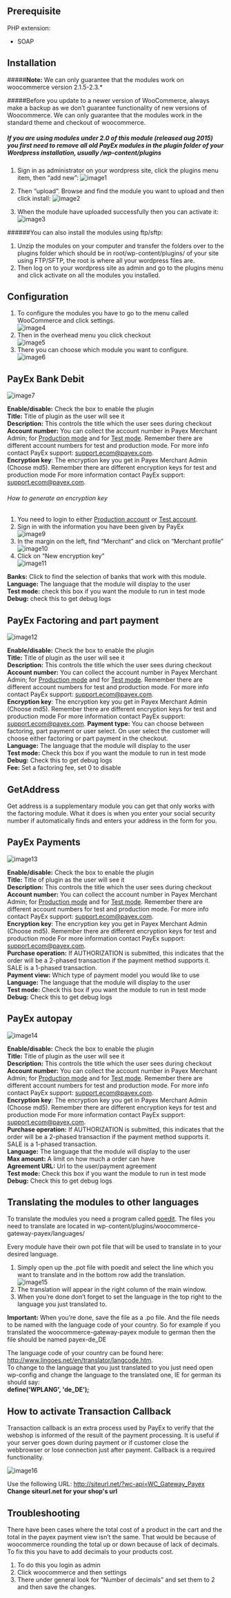 Prerequisite
------------

PHP extension:

* SOAP

Installation 
------------

#####**Note:** We can only guarantee that the modules work on woocommerce version 2.1.5-2.3.\*  

#####Before you update to a newer version of WooCommerce, always make a backup as we don’t guarantee functionality of new versions of Woocommerce. We can only guarantee that the modules work in the standard theme and checkout of woocommerce.

##### If you are using modules under 2.0 of this module (released aug 2015) you first need to remove all old PayEx modules in the plugin folder of your Wordpress installation, usually /wp-content/plugins

1. Sign in as administrator on your wordpress site, click the plugins menu item, then “add new”:
![image1](https://cloud.githubusercontent.com/assets/12283/12843856/573de27e-cbfc-11e5-84e5-76ed687d9618.png)

2. Then “upload”. Browse and find the module you want to upload and then click install:
![image2](https://cloud.githubusercontent.com/assets/12283/12843871/5fad651a-cbfc-11e5-9cb9-9d564f9fa09c.jpeg)

3. When the module have uploaded successfully then you can activate it:  
![image3](https://cloud.githubusercontent.com/assets/12283/12843874/5faf63ba-cbfc-11e5-88df-de137ad915dc.jpeg)


######You can also install the modules using ftp/sftp:


1. Unzip the modules on your computer and transfer the folders over to the plugins folder which should be in root/wp-content/plugins/ of your site using FTP/SFTP, the root is where all your wordpress files are.
2. Then log on to your wordpress site as admin and go to the plugins menu and click activate on all the modules you installed.

Configuration
-------------

1. To configure the modules you have to go to the menu called WooCommerce and click settings.  
![image4](https://cloud.githubusercontent.com/assets/12283/12843872/5fae264e-cbfc-11e5-85c0-ffc5a2bb4509.jpeg)
2. Then in the overhead menu you click checkout  
![image5](https://cloud.githubusercontent.com/assets/12283/12843873/5faeb1f4-cbfc-11e5-8b7f-79aff1852dff.jpeg)
3. There you can choose which module you want to configure.  
![image6](https://cloud.githubusercontent.com/assets/12283/12843875/5fafe0ce-cbfc-11e5-9e00-7fcbb88834dc.jpeg)

PayEx Bank Debit
----------------

![image7](https://cloud.githubusercontent.com/assets/12283/12843876/5fb09f1e-cbfc-11e5-9e02-cd404438cd01.png)

**Enable/disable:** Check the box to enable the plugin  
**Title:** Title of plugin as the user will see it  
**Description:** This controls the title which the user sees during checkout  
**Account number:** You can collect the account number in Payex Merchant Admin; for [Production mode](https://secure.payex.com/Admin/Logon.aspx) and for [Test mode](http://test-secure.payex.com/Admin/Logon.aspx). Remember there are different account numbers for test and production mode. For more info contact PayEx support: <support.ecom@payex.com>.  
**Encryption key**: The encryption key you get in Payex Merchant Admin (Choose md5). Remember there are different encryption keys for test and production mode For more information contact PayEx support: <support.ecom@payex.com>.

###### How to generate an encryption key

1.  You need to login to either [Production account](https://secure.payex.com/Admin/Logon.aspx) or [Test account](http://test-secure.payex.com/Admin/Logon.aspx).  
2.  Sign in with the information you have been given by PayEx  
![image9](https://cloud.githubusercontent.com/assets/12283/12843877/5fc7cc0c-cbfc-11e5-8cd5-b04829af760c.png)
3.  In the margin on the left, find “Merchant” and click on “Merchant profile”  
![image10](https://cloud.githubusercontent.com/assets/12283/12843881/5fc9b116-cbfc-11e5-9a42-80cf8ffa3ef2.png)
4.  Click on “New encryption key”  
![image11](https://cloud.githubusercontent.com/assets/12283/12843878/5fc82b8e-cbfc-11e5-81b4-d8d834b86ad0.png)  

**Banks:** Click to find the selection of banks that work with this module.  
**Language:** The language that the module will display to the user  
**Test mode:** check this box if you want the module to run in test mode  
**Debug:** check this to get debug logs

PayEx Factoring and part payment
--------------------------------

![image12](https://cloud.githubusercontent.com/assets/12283/12843882/5fc9adf6-cbfc-11e5-8f9f-1f1309e8ec64.png)

**Enable/disable:** Check the box to enable the plugin  
**Title:** Title of plugin as the user will see it  
**Description:** This controls the title which the user sees during checkout  
**Account number:** You can collect the account number in Payex Merchant Admin; for [Production mode](https://secure.payex.com/Admin/Logon.aspx) and for [Test mode](http://test-secure.payex.com/Admin/Logon.aspx). Remember there are different account numbers for test and production mode. For more info contact PayEx support: <support.ecom@payex.com>.  
**Encryption key**: The encryption key you get in Payex Merchant Admin (Choose md5). Remember there are different encryption keys for test and production mode For more information contact PayEx support: <support.ecom@payex.com>.
**Payment type:** You can choose between factoring, part payment or user select. On user select the customer will choose either factoring or part payment in the checkout.  
**Language:** The language that the module will display to the user  
**Test mode:** Check this box if you want the module to run in test mode  
**Debug:** Check this to get debug logs  
**Fee:** Set a factoring fee, set 0 to disable  

GetAddress
----------

Get address is a supplementary module you can get that only works with the factoring module. What it does is when you enter your social security number if automatically finds and enters your address in the form for you.

PayEx Payments
--------------

![image13](https://cloud.githubusercontent.com/assets/12283/12843879/5fc85636-cbfc-11e5-9d5e-2bc861dd2ebf.png)

**Enable/disable:** Check the box to enable the plugin  
**Title:** Title of plugin as the user will see it  
**Description:** This controls the title which the user sees during checkout  
**Account number:** You can collect the account number in Payex Merchant Admin; for [Production mode](https://secure.payex.com/Admin/Logon.aspx) and for [Test mode](http://test-secure.payex.com/Admin/Logon.aspx). Remember there are different account numbers for test and production mode. For more info contact PayEx support: <support.ecom@payex.com>.  
**Encryption key**: The encryption key you get in Payex Merchant Admin (Choose md5). Remember there are different encryption keys for test and production mode For more information contact PayEx support: <support.ecom@payex.com>.  
**Purchase operation:** If AUTHORIZATION is submitted, this indicates that the order will be a 2-phased transaction if the payment method supports it. SALE is a 1-phased transaction.  
**Payment view:** Which type of payment model you would like to use  
**Language:** The language that the module will display to the user  
**Test mode:** Check this box if you want the module to run in test mode  
**Debug:** Check this to get debug logs

PayEx autopay
-------------

![image14](https://cloud.githubusercontent.com/assets/12283/12843884/5fe05f24-cbfc-11e5-8b31-9bf06ad4a061.png)

**Enable/disable:** Check the box to enable the plugin  
**Title:** Title of plugin as the user will see it  
**Description:** This controls the title which the user sees during checkout  
**Account number:** You can collect the account number in Payex Merchant Admin; for [Production mode](https://secure.payex.com/Admin/Logon.aspx) and for [Test mode](http://test-secure.payex.com/Admin/Logon.aspx). Remember there are different account numbers for test and production mode. For more info contact PayEx support: <support.ecom@payex.com>.  
**Encryption key**: The encryption key you get in Payex Merchant Admin (Choose md5). Remember there are different encryption keys for test and production mode For more information contact PayEx support: <support.ecom@payex.com>.  
**Purchase operation:** If AUTHORIZATION is submitted, this indicates that the order will be a 2-phased transaction if the payment method supports it. SALE is a 1-phased transaction.  
**Language:** The language that the module will display to the user  
**Max amount:** A limit on how much a order can have  
**Agreement URL:** Url to the user/payment agreement  
**Test mode:** Check this box if you want the module to run in test mode  
**Debug:** Check this to get debug logs  

Translating the modules to other languages
------------------------------------------

To translate the modules you need a program called [poedit](https://poedit.net/). The files you need to translate are located in wp-content/plugins/woocommerce-gateway-payex/languages/

Every module have their own pot file that will be used to translate in to your desired language.

1.  Simply open up the .pot file with poedit and select the line which you want to translate and in the bottom row add the translation.  
![image15](https://cloud.githubusercontent.com/assets/12283/12843885/5fe2bf26-cbfc-11e5-9302-04178ae8e350.jpeg)  
2.  The translation will appear in the right column of the main window.  
3.  When you’re done don’t forget to set the language in the top right to the language you just translated to.

**Important:** When you’re done, save the file as a .po file. And the file needs to be named with the language code of your country. So for example if you translated the woocommerce-gateway-payex module to german then the file should be named payex-de\_DE

The language code of your country can be found here: <http://www.lingoes.net/en/translator/langcode.htm>.  
To change to the language that you just translated to you just need open wp-config and change the language to the translated one, IE for german its should say:  
**define('WPLANG', 'de\_DE');**

How to activate Transaction Callback
------------------------------------

Transaction callback is an extra process used by PayEx to verify that the webshop is informed of the result of the payment processing. It is useful if your server goes down during payment or if customer close the webbrowser or lose connection just after payment. Callback is a required functionality.

![image16](https://cloud.githubusercontent.com/assets/12283/12843883/5fdf39c8-cbfc-11e5-9064-c56a4b95f0ca.jpg)

Use the following URL: <http://siteurl.net/?wc-api=WC_Gateway_Payex>  
**Change siteurl.net for your shop's url**

Troubleshooting
---------------

There have been cases where the total cost of a product in the cart and the total in the payex payment view isn’t the same. That would be because of woocommerce rounding the total up or down because of lack of decimals. To fix this you have to add decimals to your products cost.  
1.  To do this you login as admin  
2.  Click woocommerce and then settings
3.  There under general look for “Number of decimals” and set them to 2 and then save the changes.
